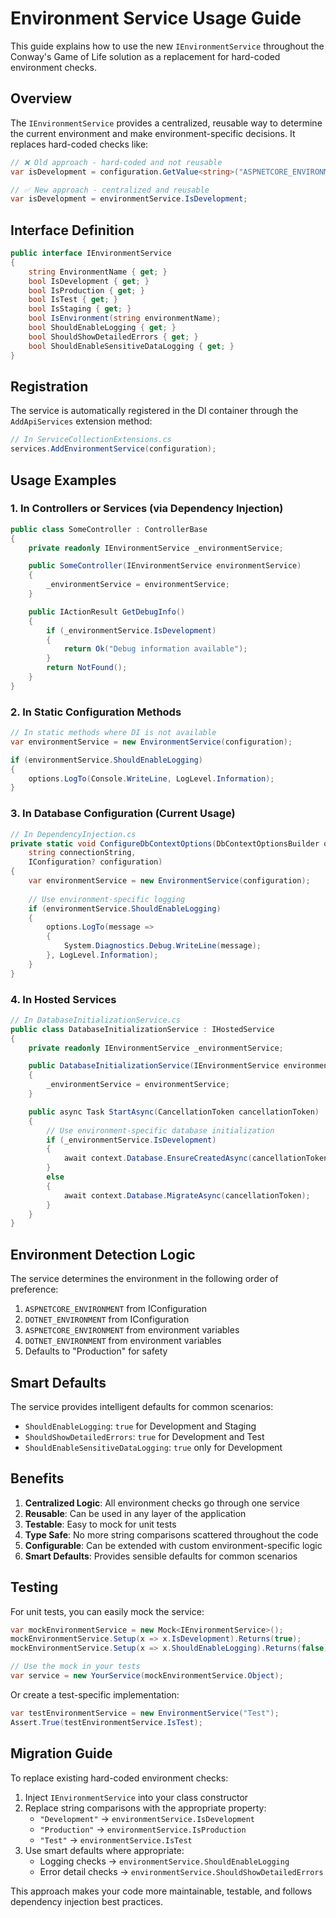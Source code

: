 # Environment Service Usage Guide

This guide explains how to use the new `IEnvironmentService` throughout the Conway's Game of Life solution as a replacement for hard-coded environment checks.

## Overview

The `IEnvironmentService` provides a centralized, reusable way to determine the current environment and make environment-specific decisions. It replaces hard-coded checks like:

```csharp
// ❌ Old approach - hard-coded and not reusable
var isDevelopment = configuration.GetValue<string>("ASPNETCORE_ENVIRONMENT") == "Development";
```

```csharp
// ✅ New approach - centralized and reusable
var isDevelopment = environmentService.IsDevelopment;
```

## Interface Definition

```csharp
public interface IEnvironmentService
{
    string EnvironmentName { get; }
    bool IsDevelopment { get; }
    bool IsProduction { get; }
    bool IsTest { get; }
    bool IsStaging { get; }
    bool IsEnvironment(string environmentName);
    bool ShouldEnableLogging { get; }
    bool ShouldShowDetailedErrors { get; }
    bool ShouldEnableSensitiveDataLogging { get; }
}
```

## Registration

The service is automatically registered in the DI container through the `AddApiServices` extension method:

```csharp
// In ServiceCollectionExtensions.cs
services.AddEnvironmentService(configuration);
```

## Usage Examples

### 1. In Controllers or Services (via Dependency Injection)

```csharp
public class SomeController : ControllerBase
{
    private readonly IEnvironmentService _environmentService;

    public SomeController(IEnvironmentService environmentService)
    {
        _environmentService = environmentService;
    }

    public IActionResult GetDebugInfo()
    {
        if (_environmentService.IsDevelopment)
        {
            return Ok("Debug information available");
        }
        return NotFound();
    }
}
```

### 2. In Static Configuration Methods

```csharp
// In static methods where DI is not available
var environmentService = new EnvironmentService(configuration);

if (environmentService.ShouldEnableLogging)
{
    options.LogTo(Console.WriteLine, LogLevel.Information);
}
```

### 3. In Database Configuration (Current Usage)

```csharp
// In DependencyInjection.cs
private static void ConfigureDbContextOptions(DbContextOptionsBuilder options, 
    string connectionString, 
    IConfiguration? configuration)
{
    var environmentService = new EnvironmentService(configuration);
    
    // Use environment-specific logging
    if (environmentService.ShouldEnableLogging)
    {
        options.LogTo(message => 
        {
            System.Diagnostics.Debug.WriteLine(message);
        }, LogLevel.Information);
    }
}
```

### 4. In Hosted Services

```csharp
// In DatabaseInitializationService.cs
public class DatabaseInitializationService : IHostedService
{
    private readonly IEnvironmentService _environmentService;

    public DatabaseInitializationService(IEnvironmentService environmentService)
    {
        _environmentService = environmentService;
    }

    public async Task StartAsync(CancellationToken cancellationToken)
    {
        // Use environment-specific database initialization
        if (_environmentService.IsDevelopment)
        {
            await context.Database.EnsureCreatedAsync(cancellationToken);
        }
        else
        {
            await context.Database.MigrateAsync(cancellationToken);
        }
    }
}
```

## Environment Detection Logic

The service determines the environment in the following order of preference:

1. `ASPNETCORE_ENVIRONMENT` from IConfiguration
2. `DOTNET_ENVIRONMENT` from IConfiguration
3. `ASPNETCORE_ENVIRONMENT` from environment variables
4. `DOTNET_ENVIRONMENT` from environment variables
5. Defaults to "Production" for safety

## Smart Defaults

The service provides intelligent defaults for common scenarios:

- `ShouldEnableLogging`: `true` for Development and Staging
- `ShouldShowDetailedErrors`: `true` for Development and Test
- `ShouldEnableSensitiveDataLogging`: `true` only for Development

## Benefits

1. **Centralized Logic**: All environment checks go through one service
2. **Reusable**: Can be used in any layer of the application
3. **Testable**: Easy to mock for unit tests
4. **Type Safe**: No more string comparisons scattered throughout the code
5. **Configurable**: Can be extended with custom environment-specific logic
6. **Smart Defaults**: Provides sensible defaults for common scenarios

## Testing

For unit tests, you can easily mock the service:

```csharp
var mockEnvironmentService = new Mock<IEnvironmentService>();
mockEnvironmentService.Setup(x => x.IsDevelopment).Returns(true);
mockEnvironmentService.Setup(x => x.ShouldEnableLogging).Returns(false);

// Use the mock in your tests
var service = new YourService(mockEnvironmentService.Object);
```

Or create a test-specific implementation:

```csharp
var testEnvironmentService = new EnvironmentService("Test");
Assert.True(testEnvironmentService.IsTest);
```

## Migration Guide

To replace existing hard-coded environment checks:

1. Inject `IEnvironmentService` into your class constructor
2. Replace string comparisons with the appropriate property:
   - `"Development"` → `environmentService.IsDevelopment`
   - `"Production"` → `environmentService.IsProduction`
   - `"Test"` → `environmentService.IsTest`
3. Use smart defaults where appropriate:
   - Logging checks → `environmentService.ShouldEnableLogging`
   - Error detail checks → `environmentService.ShouldShowDetailedErrors`

This approach makes your code more maintainable, testable, and follows dependency injection best practices.
